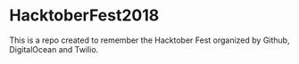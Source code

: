 # HacktoberFest2018
This is a repo created to remember the Hacktober Fest organized by Github, DigitalOcean and Twilio.
